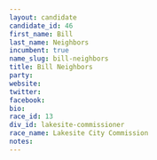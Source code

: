 ```yaml
---
layout: candidate
candidate_id: 46
first_name: Bill
last_name: Neighbors
incumbent: true
name_slug: bill-neighbors
title: Bill Neighbors
party: 
website: 
twitter: 
facebook: 
bio: 
race_id: 13
div_id: lakesite-commissioner
race_name: Lakesite City Commission
notes: 
---
```

